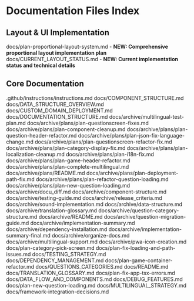 # Documentation Files Index

## Layout & UI Implementation
docs/plan-proportional-layout-system.md - **NEW: Comprehensive proportional layout implementation plan**
docs/CURRENT_LAYOUT_STATUS.md - **NEW: Current implementation status and technical details**

## Core Documentation
.github/instructions/instructions.md
docs/COMPONENT_STRUCTURE.md
docs/DATA_STRUCTURE_OVERVIEW.md
docs/CUSTOM_DOMAIN_DEPLOYMENT.md
docs/DOCUMENTATION_STRUCTURE.md
docs/archive/multilingual-test-plan.md
docs/archive/plans/plan-questionscreen-fixes.md
docs/archive/plans/plan-component-cleanup.md
docs/archive/plans/plan-question-header-refactor.md
docs/archive/plans/plan-json-fix-language-change.md
docs/archive/plans/plan-questionscreen-refactor-fix.md
docs/archive/plans/plan-category-display-fix.md
docs/archive/plans/plan-localization-cleanup.md
docs/archive/plans/plan-i18n-fix.md
docs/archive/plans/plan-game-header-refactor.md
docs/archive/plans/plan-complete-multilingual.md
docs/archive/plans/README.md
docs/archive/plans/plan-deployment-path-fix.md
docs/archive/plans/plan-refactor-question-loading.md
docs/archive/plans/plan-new-question-loading.md
docs/archive/docu_diff.md
docs/archive/component-structure.md
docs/archive/testing-guide.md
docs/archive/release_criteria.md
docs/archive/sound-implementation.md
docs/archive/data-structure.md
docs/archive/translation-glossary.md
docs/archive/question-category-structure.md
docs/archive/README.md
docs/archive/question-migration-guide.md
docs/archive/implementation-summary.md
docs/archive/dependency-installation.md
docs/archive/implementation-summary-final.md
docs/archive/organize-docs.md
docs/archive/multilingual-support.md
docs/archive/pwa-icon-creation.md
docs/plan-category-pick-screen.md
docs/plan-fix-loading-and-path-issues.md
docs/TESTING_STRATEGY.md
docs/DEPENDENCY_MANAGEMENT.md
docs/plan-game-container-refactor.md
docs/QUESTIONS_CATEGORIES.md
docs/README.md
docs/TRANSLATION_GLOSSARY.md
docs/plan-fix-app-tsx-errors.md
docs/DATA_FLOW_AND_COMPONENTS.md
docs/DEBUG_FEATURES.md
docs/plan-new-question-loading.md
docs/MULTILINGUAL_STRATEGY.md
docs/framework-integration-decisions.md
